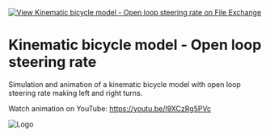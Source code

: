 [![View Kinematic bicycle model - Open loop steering rate on File Exchange](https://www.mathworks.com/matlabcentral/images/matlab-file-exchange.svg)](https://www.mathworks.com/matlabcentral/fileexchange/91910-kinematic-bicycle-model-open-loop-steering-rate)
# Kinematic bicycle model - Open loop steering rate
Simulation and animation of a kinematic bicycle model with open loop steering rate making left and right turns.

Watch animation on YouTube: https://youtu.be/I9XCzRg5PVc

![Logo](https://www.mathworks.com/matlabcentral/mlc-downloads/downloads/dfa8f53a-e319-4e0c-a8ba-8564f39e578d/ac333010-0ee0-4475-b447-e1b474de8377/images/1620485038.png)
